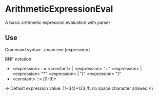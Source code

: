 # ArithmeticExpressionEval
A basic arithmetic expression evaluation with parser

## Use
Command syntax: ./main.exe [expression]

BNF notation:
  - \<expression\> ::= \<constant\> | \<expression\> "+" \<expression\> | \<expression\> "*" \<expression\> | "(" \<expression\> ")"
  - \<constant\> ::= [0-9]+

=> Default expression value: (1+34)*123
/!\ no space character allowed /!\
